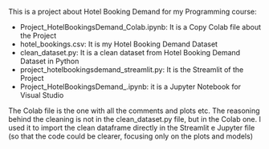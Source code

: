 This is a project about Hotel Booking Demand for my Programming course: 

- Project_HotelBookingsDemand_Colab.ipynb: It is a Copy Colab file about the Project 
- hotel_bookings.csv: It is my Hotel Booking Demand Dataset
- clean_dataset.py: It is a clean dataset from Hotel Booking Demand Dataset in Python
- project_hotelbookingsdemand_streamlit.py: It is the Streamlit of the Project
- Project_HotelBookingsDemand_.ipynb: it is a Jupyter Notebook for Visual Studio

The Colab file is the one with all the comments and plots etc. The reasoning behind the cleaning is not in the clean_dataset.py file, but in the Colab one. I used it to import the clean dataframe directly in the Streamlit e Jupyter file (so that the code could be clearer, focusing only on the plots and models)
